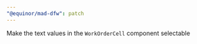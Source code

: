 ```yaml
---
"@equinor/mad-dfw": patch
---
```


Make the text values in the `WorkOrderCell` component selectable
